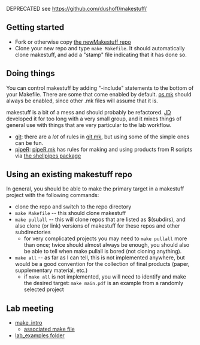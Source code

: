 DEPRECATED see https://github.com/dushoff/makestuff/

## Getting started

* Fork or otherwise copy [the newMakestuff repo](https://github.com/dushoff/newMakestuff.git)
* Clone your new repo and type `make Makefile`. It should automatically clone makestuff, and add a "stamp" file indicating that it has done so.

## Doing things

You can control makestuff by adding "-include" statements to the bottom of your Makefile. There are some that come enabled by default. [os.mk](https://github.com/dushoff/makestuff/blob/master/os.mk) should always be enabled, since other .mk files will assume that it is.

makestuff is a bit of a mess and should probably be refactored. [JD](https://mac-theobio.github.io/dushoff.html) developed it for too long with a very small group, and it mixes things of general use with things that are very particular to the lab workflow.

* [git](git.md): there are a _lot_ of rules in [git.mk](https://github.com/dushoff/makestuff/blob/master/git.mk), but using some of the simple ones can be fun.
* [pipeR](pipeR.md): [pipeR.mk](https://github.com/dushoff/makestuff/blob/master/pipeR.mk) has rules for making and using products from R scripts via [the shellpipes package](https://dushoff.github.io/shellpipes/)

## Using an existing makestuff repo

In general, you should be able to make the primary target in a makestuff project with the following commands:

* clone the repo and switch to the repo directory
* `make Makefile` -- this should clone makestuff
* `make pullall` -- this will clone repos that are listed as $(subdirs), and also clone (or link) versions of makestuff for these repos and other subdirectories
	* for very complicated projects you may need to `make pullall` more than once; twice should almost always be enough, you should also be able to tell when make pullall is bored (not cloning anything).
* `make all` -- as far as I can tell, this is not implemented anywhere, but would be a good convention for the collection of final products (paper, supplementary material, etc.)
	* if `make all` is not implemented, you will need to identify and make the desired target: `make main.pdf` is an example from a randomly selected project

## Lab meeting

* [make_intro](make_intro.md)
	* [associated make file](make_intro.mk)
* [lab_examples folder](https://github.com/mac-theobio/useMakestuff/tree/master/lab_examples)
